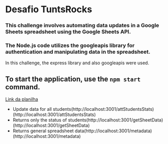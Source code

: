 # Desafio TuntsRocks

### This challenge involves automating data updates in a Google Sheets spreadsheet using the Google Sheets API.  
### The Node.js code utilizes the googleapis library for authentication and manipulating data in the spreadsheet.

In this challenge, the express library and also googleapis were used.

## To start the application, use the `npm start` command.

[Link da planilha](https://docs.google.com/spreadsheets/d/1JdpysBKcvjVOdQmk63pGsSqPANeCPhLI2EsjddSMPA4/edit#gid=0) 


* Update data for all students(http://localhost:3001/attStudentsStats) (http://localhost:3001/attStudentsStats)
* Returns only the status of students(http://localhost:3001/getSheetData) (http://localhost:3001/getSheetData)
* Returns general spreadsheet data(http://localhost:3001/metadata) (http://localhost:3001/metadata)


